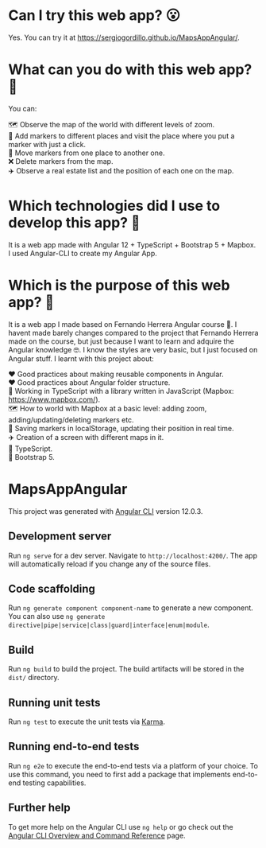 <img src="" alt=""/>

# Can I try this web app? :open_mouth:

Yes. You can try it at https://sergiogordillo.github.io/MapsAppAngular/.

# What can you do with this web app? :thinking:

You can: <br>

:world_map: Observe the map of the world with different levels of zoom. <br>
:compass: Add markers to different places and visit the place where you put a marker with just a click. <br>
:compass: Move markers from one place to another one. <br>
:x: Delete markers from the map. <br>
:airplane: Observe a real estate list and the position of each one on the map. <br>


# Which technologies did I use to develop this app? :thinking:

It is a web app made with Angular 12 + TypeScript + Bootstrap 5 + Mapbox. <br>
I used Angular-CLI to create my Angular App. <br>

# Which is the purpose of this web app? :thinking:

It is a web app I made based on Fernando Herrera Angular course 🧐. I havent made barely changes compared to the project that Fernando Herrera made on the course, but just because I want to learn and adquire the Angular knowledge 🤓. I know the styles are very basic, but I just focused on Angular stuff. I learnt with this project about:

❤️ Good practices about making reusable components in Angular. <br>
❤️ Good practices about Angular folder structure. <br>
:blue_heart: Working in TypeScript with a library written in JavaScript (Mapbox: https://www.mapbox.com/). <br>
:world_map: How to world with Mapbox at a basic level: adding zoom, adding/updating/deleting markers etc. <br>
:compass: Saving markers in localStorage, updating their position in real time. <br>
:airplane: Creation of a screen with different maps in it. <br>
:blue_heart: TypeScript. <br>
:art: Bootstrap 5.  <br>

# MapsAppAngular

This project was generated with [Angular CLI](https://github.com/angular/angular-cli) version 12.0.3.

## Development server

Run `ng serve` for a dev server. Navigate to `http://localhost:4200/`. The app will automatically reload if you change any of the source files.

## Code scaffolding

Run `ng generate component component-name` to generate a new component. You can also use `ng generate directive|pipe|service|class|guard|interface|enum|module`.

## Build

Run `ng build` to build the project. The build artifacts will be stored in the `dist/` directory.

## Running unit tests

Run `ng test` to execute the unit tests via [Karma](https://karma-runner.github.io).

## Running end-to-end tests

Run `ng e2e` to execute the end-to-end tests via a platform of your choice. To use this command, you need to first add a package that implements end-to-end testing capabilities.

## Further help

To get more help on the Angular CLI use `ng help` or go check out the [Angular CLI Overview and Command Reference](https://angular.io/cli) page.

